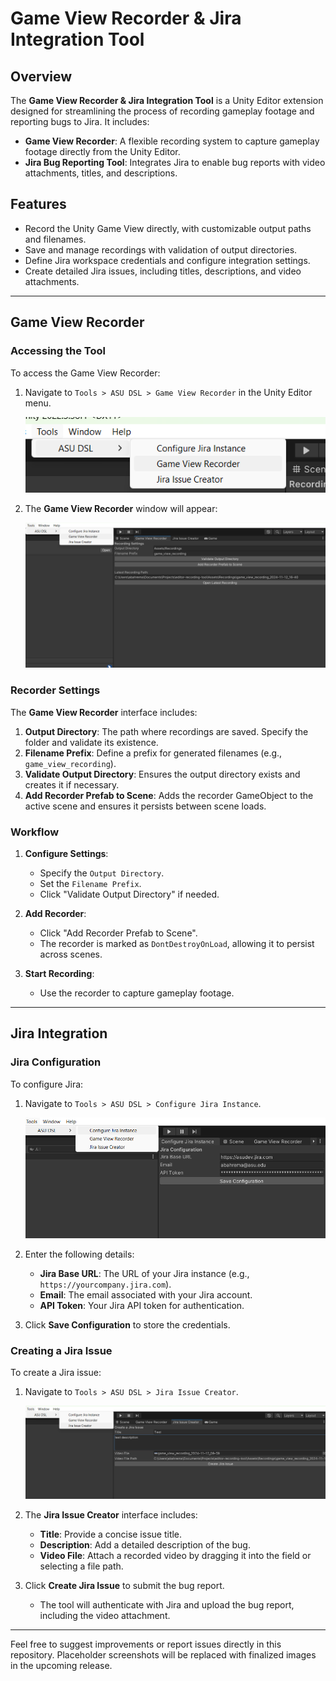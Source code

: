 # Game View Recorder & Jira Integration Tool

## Overview
The **Game View Recorder & Jira Integration Tool** is a Unity Editor extension designed for streamlining the process of recording gameplay footage and reporting bugs to Jira. It includes:
- **Game View Recorder**: A flexible recording system to capture gameplay footage directly from the Unity Editor.
- **Jira Bug Reporting Tool**: Integrates Jira to enable bug reports with video attachments, titles, and descriptions.

## Features
- Record the Unity Game View directly, with customizable output paths and filenames.
- Save and manage recordings with validation of output directories.
- Define Jira workspace credentials and configure integration settings.
- Create detailed Jira issues, including titles, descriptions, and video attachments.

---

## Game View Recorder

### Accessing the Tool
To access the Game View Recorder:
1. Navigate to `Tools > ASU DSL > Game View Recorder` in the Unity Editor menu.

   ![Menu Access Placeholder](./Runtime/Resources/Images/game_view_recorder_dropdown.png)

2. The **Game View Recorder** window will appear:

   ![Recorder Editor Placeholder](./Runtime/Resources/Images/game_view_recorder_window.png)

### Recorder Settings
The **Game View Recorder** interface includes:
1. **Output Directory**: The path where recordings are saved. Specify the folder and validate its existence.
2. **Filename Prefix**: Define a prefix for generated filenames (e.g., `game_view_recording`).
3. **Validate Output Directory**: Ensures the output directory exists and creates it if necessary.
4. **Add Recorder Prefab to Scene**: Adds the recorder GameObject to the active scene and ensures it persists between scene loads.

### Workflow
1. **Configure Settings**:
   - Specify the `Output Directory`.
   - Set the `Filename Prefix`.
   - Click "Validate Output Directory" if needed.

2. **Add Recorder**:
   - Click "Add Recorder Prefab to Scene".
   - The recorder is marked as `DontDestroyOnLoad`, allowing it to persist across scenes.

3. **Start Recording**:
   - Use the recorder to capture gameplay footage.

---

## Jira Integration

### Jira Configuration
To configure Jira:
1. Navigate to `Tools > ASU DSL > Configure Jira Instance`.

   ![Jira Config Placeholder](./Runtime/Resources/Images/conf_jira_instance.png)

2. Enter the following details:
   - **Jira Base URL**: The URL of your Jira instance (e.g., `https://yourcompany.jira.com`).
   - **Email**: The email associated with your Jira account.
   - **API Token**: Your Jira API token for authentication.

3. Click **Save Configuration** to store the credentials.

### Creating a Jira Issue
To create a Jira issue:
1. Navigate to `Tools > ASU DSL > Jira Issue Creator`.

   ![Jira Menu Placeholder](./Runtime/Resources/Images/jira_issue_creator.png)

2. The **Jira Issue Creator** interface includes:
   - **Title**: Provide a concise issue title.
   - **Description**: Add a detailed description of the bug.
   - **Video File**: Attach a recorded video by dragging it into the field or selecting a file path.

3. Click **Create Jira Issue** to submit the bug report.
   - The tool will authenticate with Jira and upload the bug report, including the video attachment.


---

Feel free to suggest improvements or report issues directly in this repository. Placeholder screenshots will be replaced with finalized images in the upcoming release.
